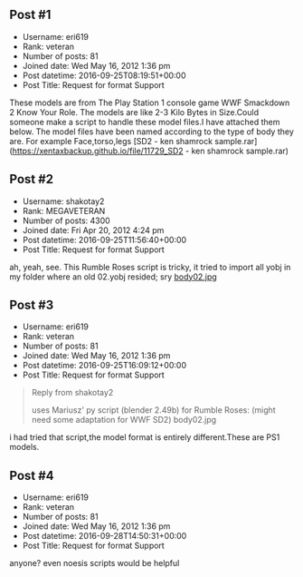## Post #1
- Username: eri619
- Rank: veteran
- Number of posts: 81
- Joined date: Wed May 16, 2012 1:36 pm
- Post datetime: 2016-09-25T08:19:51+00:00
- Post Title: Request for format Support

These models are from The Play Station 1 console game WWF Smackdown 2 Know Your Role.
The models are like 2-3 Kilo Bytes in Size.Could someone make a script to handle these model files.I have attached them below.
The model files have been named according to the type of body they are.
For example Face,torso,legs
[SD2 - ken shamrock sample.rar](https://xentaxbackup.github.io/file/11729_SD2 - ken shamrock sample.rar)
## Post #2
- Username: shakotay2
- Rank: MEGAVETERAN
- Number of posts: 4300
- Joined date: Fri Apr 20, 2012 4:24 pm
- Post datetime: 2016-09-25T11:56:40+00:00
- Post Title: Request for format Support

ah, yeah, see. This Rumble Roses script is tricky, it tried to import all yobj in my folder
where an old 02.yobj resided; sry
[body02.jpg](https://xentaxbackup.github.io/file/11731_body02.jpg)
## Post #3
- Username: eri619
- Rank: veteran
- Number of posts: 81
- Joined date: Wed May 16, 2012 1:36 pm
- Post datetime: 2016-09-25T16:09:12+00:00
- Post Title: Request for format Support

> Reply from shakotay2
>
> uses Mariusz' py script (blender 2.49b) for Rumble Roses:
(might need some adaptation for WWF SD2)
body02.jpg

i had tried that script,the model format is entirely different.These are PS1 models.
## Post #4
- Username: eri619
- Rank: veteran
- Number of posts: 81
- Joined date: Wed May 16, 2012 1:36 pm
- Post datetime: 2016-09-28T14:50:31+00:00
- Post Title: Request for format Support

anyone? even noesis scripts would be helpful
